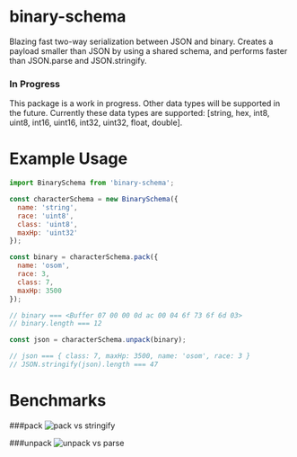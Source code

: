 # binary-schema
Blazing fast two-way serialization between JSON and binary. Creates a payload
smaller than JSON by using a shared schema, and performs faster than JSON.parse
and JSON.stringify.

### In Progress
This package is a work in progress. Other data types will be supported in the
future. Currently these data types are supported: [string, hex, int8, uint8,
int16, uint16, int32, uint32, float, double].

# Example Usage
```js
import BinarySchema from 'binary-schema';

const characterSchema = new BinarySchema({
  name: 'string',
  race: 'uint8',
  class: 'uint8',
  maxHp: 'uint32'
});

const binary = characterSchema.pack({
  name: 'osom',
  race: 3,
  class: 7,
  maxHp: 3500
});

// binary === <Buffer 07 00 00 0d ac 00 04 6f 73 6f 6d 03>
// binary.length === 12

const json = characterSchema.unpack(binary);

// json === { class: 7, maxHp: 3500, name: 'osom', race: 3 }
// JSON.stringify(json).length === 47
```

# Benchmarks

###pack
![pack vs stringify](https://chart.googleapis.com/chart?cht=bvg&chtt=Operations+per+second+in+thousands&chts=%2C%2C&chd=t%3A2747.252747252747%2C2717.391304347826%2C2645.5026455026455%2C2702.7027027027025%2C2577.319587628866%2C2564.102564102564%2C2702.7027027027025%2C1886.7924528301887%2C2659.574468085106%2C2564.102564102564%7C3184.7133757961783%2C3355.7046979865772%2C3424.6575342465753%2C3401.360544217687%2C3355.7046979865772%2C3401.360544217687%2C2777.777777777778%2C2958.579881656805%2C1457.725947521866%2C1336.8983957219252&chco=FF0000%2C0000FF&chdl=JSON.stringify%7CBinarySchema.pack&chds=a&chxt=y%2Cx&chxl=1%3A%7Cstring%7Cint8%7Cuint8%7Cint16%7Cuint16%7Cint32%7Cuint32%7Cfloat%7Cdouble&chbh=a%2C4%2C23&chdlp=b%7Cl&chs=600x400)

###unpack
![unpack vs parse](https://chart.googleapis.com/chart?cht=bvg&chtt=Operations+per+second+in+thousands&chts=%2C%2C&chd=t%3A2732.24043715847%2C2777.777777777778%2C2732.24043715847%2C2732.24043715847%2C2702.7027027027025%2C2732.24043715847%2C2732.24043715847%2C1984.126984126984%2C2590.6735751295337%2C2525.252525252525%7C35714.28571428572%2C38461.53846153846%2C41666.666666666664%2C35714.28571428572%2C35714.28571428572%2C38461.53846153846%2C12500%2C11363.636363636364%2C6756.756756756757%2C3846.153846153846&chco=FF0000%2C0000FF&chdl=JSON.parse%7CBinarySchema.unpack&chds=a&chxt=y%2Cx&chxl=1%3A%7Cstring%7Cint8%7Cuint8%7Cint16%7Cuint16%7Cint32%7Cuint32%7Cfloat%7Cdouble&chbh=a%2C4%2C23&chdlp=b%7Cl&chs=600x400)
